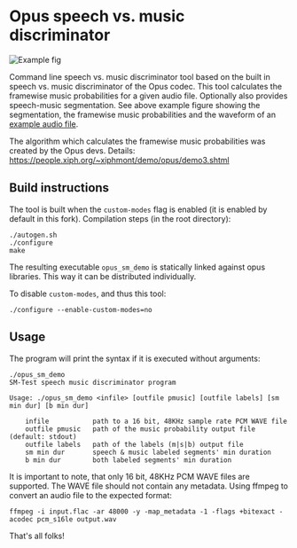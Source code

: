 Opus speech vs. music discriminator
===================================

![Example fig](https://raw.githubusercontent.com/jzombi/opus_sm/master/sm/example.png "Segmentation, framewise music probabilities, waveform")

Command line speech vs. music discriminator tool based on the built in speech vs. music discriminator of the Opus codec. This tool calculates the framewise music probabilities for a given audio file. Optionally also provides speech-music segmentation. See above example figure showing the segmentation, the framewise music probabilities and the waveform of an [example audio file](https://media.xiph.org/monty/demo/opus-3/speech_music_test.wav).

The algorithm which calculates the framewise music probabilities was created by the Opus devs. Details: https://people.xiph.org/~xiphmont/demo/opus/demo3.shtml

Build instructions
------------------

The tool is built when the `custom-modes` flag is enabled (it is enabled by default in this fork). Compilation steps (in the root directory):

    ./autogen.sh
    ./configure
    make

The resulting executable `opus_sm_demo` is statically linked against opus libraries. This way it can be distributed individually.

To disable `custom-modes`, and thus this tool:

    ./configure --enable-custom-modes=no

Usage
-----

The program will print the syntax if it is executed without arguments:

    ./opus_sm_demo
    SM-Test speech music discriminator program

    Usage: ./opus_sm_demo <infile> [outfile pmusic] [outfile labels] [sm min dur] [b min dur]

        infile           path to a 16 bit, 48KHz sample rate PCM WAVE file
        outfile pmusic   path of the music probability output file (default: stdout)
        outfile labels   path of the labels (m|s|b) output file
        sm min dur       speech & music labeled segments' min duration
        b min dur        both labeled segments' min duration

It is important to note, that only 16 bit, 48KHz PCM WAVE files are supported. The WAVE file should not contain any metadata. Using ffmpeg to convert an audio file to the expected format:

    ffmpeg -i input.flac -ar 48000 -y -map_metadata -1 -flags +bitexact -acodec pcm_s16le output.wav

That's all folks!
